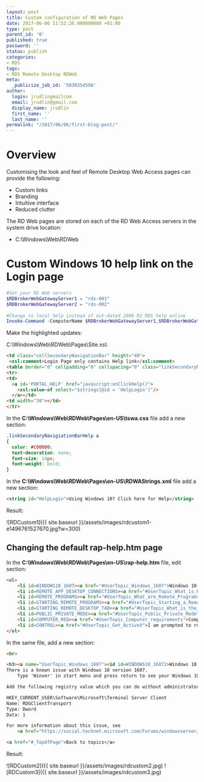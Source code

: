 ```yaml
---
layout: post
title: Custom configuration of RD Web Pages
date: 2017-06-06 11:52:26.000000000 +01:00
type: post
parent_id: '0'
published: true
password: ''
status: publish
categories:
- RDS
tags:
- RDS Remote Desktop RDWeb
meta:
  _publicize_job_id: '5830354598'
author:
  login: jrudlingmailcom
  email: jrudlin@gmail.com
  display_name: jrudlin
  first_name: ''
  last_name: ''
permalink: "/2017/06/06/first-blog-post/"
---
```

# Overview

Customising the look and feel of Remote Desktop Web Access pages can provide the following:

- Custom links
- Branding
- Intuitive interface
- Reduced clutter

The RD Web pages are stored on each of the RD Web Access servers in the system drive location:

- C:\Windows\Web\RDWeb

# Custom Windows 10 help link on the Login page

```powershell
#Set your RD Web servers
$RDBrokerWebGatewayServer1 = "rds-001"
$RDBrokerWebGatewayServer2 = "rds-002"
 
#Change to local help instead of out-dated 2008 R2 RDS help online
Invoke-Command -ComputerName $RDBrokerWebGatewayServer1,$RDBrokerWebGatewayServer2 -ScriptBlock {Set-WebConfigurationProperty -pspath 'MACHINE/WEBROOT/APPHOST/Default Web Site/RDWeb/Pages' -filter "appSettings/add[@key='LocalHelp']" -name "value" -value "true"}
```

Make the highlighted updates:

C:\Windows\Web\RDWeb\Pages\Site.xsl:

```html
<td class="cellSecondaryNavigationBar" height="40">
 <xsl:comment>Login Page only contains Help link</xsl:comment>
<table border="0" cellpadding="0" cellspacing="0" class="linkSecondaryNavigiationBarHelp">
<tr>
<td>
  <a id='PORTAL_HELP' href="javascript:onClickHelp()">
    <xsl:value-of select="$strings[@id = 'HelpLogin']"/>
  </a></td>
<td width="30"></td>
</tr>
```

In the **C:\Windows\Web\RDWeb\Pages\en-US\tswa.css** file add a new section:

```css
.linkSecondaryNavigiationBarHelp a
{
  color: #C00000;
  text-decoration: none;
  font-size: 14px;
  font-weight: bold;
}
```

In the **C:\Windows\Web\RDWeb\Pages\en-US\RDWAStrings.xml** file add a new section:

```html
<string id="HelpLogin">Using Windows 10? Click here for Help</string>
```

Result:

![RDCustom1]({{ site.baseurl }}/assets/images/rdcustom1-e1496761527670.jpg?w=300)

## Changing the default rap-help.htm page

In the **C:\Windows\Web\RDWeb\Pages\en-US\rap-help.htm** file, edit section:

```html
<ul>
	<li id=WINDOWS10_1607><a href="#UserTopic_Windows_1607">Windows 10 1607 Remote Desktop fix</a></li>
	<li id=REMOTE_APP_DESKTOP_CONNECTIONS><a href="#UserTopic_What_is_RemoteApp_and_Desktop_Connections">What is RemoteApp and Desktop Connections?</a></li>
	<li id=REMOTE_PROGRAMS><a href="#UserTopic_What_are_Remote_Programs">What is RemoteApp?</a></li>
	<li id=STARTING_REMOTE_PROGRAMS><a href="#UserTopic_Starting_a_RemoteProgram">Starting a RemoteApp program</a></li>
	<li id=STARTING_REMOTE_DESKTOP_TAB><a href="#UserTopic_What_is_the_Remote_Desktop_tab">What is the Remote Desktop tab?</a></li>
	<li id=PUBLIC_PRIVATE_MODE><a href="#UserTopic_Public_Private_Mode">Public vs. private computer settings</a></li>
	<li id=COMPUTER_REQ><a href="#UserTopic_Computer_requirements">Computer requirements</a></li>
	<li id=CONTROL><a href="#UserTopic_Get_ActiveX">I am prompted to run the Remote Desktop Services ActiveX Client control. How do I do that?</a></li>
</ul>
```

In the same file, add a new section:

```html
<hr>

<h3><a name="UserTopic_Windows_1607"><id id=WINDOWS10_16072>Windows 10 1607 Remote Desktop fix</id></a></h3>
There is a known issue with Windows 10 version 1607.
    Type 'Winver' in start menu and press return to see your Windows 10 version.

Add the following registry value which you can do without administrator rights:

HKEY_CURRENT_USER\Software\Microsoft\Terminal Server Client
Name: RDGClientTransport
Type: Dword
Data: 1

For more information about this issue, see
    <a href="https://social.technet.microsoft.com/Forums/windowsserver/en-US/58521677-b54c-4285-9a06-9a966a9d8549/clean-install-windows-10-can-not-rdp-via-2012-rd2-rdg?forum=winserverTS" target="_blank">https://social.technet.microsoft.com</a>.

<a href="#_TopOfPage">Back to topics</a>
```

Result:

![RDCustom2]({{ site.baseurl }}/assets/images/rdcustom2.jpg) ![RDCustom3]({{ site.baseurl }}/assets/images/rdcustom3.jpg)

